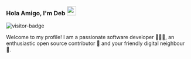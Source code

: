 ### Hola Amigo, I'm Deb <img src="https://media.giphy.com/media/hvRJCLFzcasrR4ia7z/giphy.gif" width="25px">
![visitor-badge](https://visitor-badge.glitch.me/badge?page_id=codejaeger.codejaeger)

Welcome to my profile! I am a passionate software developer 👨🏽‍💻, an enthusiastic open source contributor 🚀 and your friendly digital neighbour 🦸.

<!--
![Visitor Count](https://profile-counter.glitch.me/codejaeger/count.svg) visitor.

Welcome to my profile! I am a 
-->

<!--
**codejaeger/codejaeger** is a ✨ _special_ ✨ repository because its `README.md` (this file) appears on your GitHub profile.

Here are some ideas to get you started:

- 🔭 I’m currently working on ...
- 🌱 I’m currently learning ...
- 👯 I’m looking to collaborate on ...
- 🤔 I’m looking for help with ...
- 💬 Ask me about ...
- 📫 How to reach me: ...
- 😄 Pronouns: ...
- ⚡ Fun fact: ...
-->
